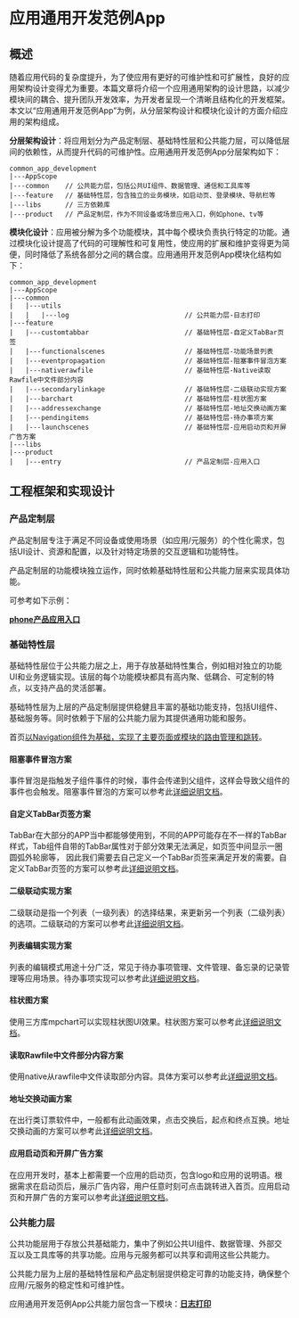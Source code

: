 # 应用通用开发范例App

## 概述

随着应用代码的复杂度提升，为了使应用有更好的可维护性和可扩展性，良好的应用架构设计变得尤为重要。本篇文章将介绍一个应用通用架构的设计思路，以减少模块间的耦合、提升团队开发效率，为开发者呈现一个清晰且结构化的开发框架。
本文以“应用通用开发范例App”为例，从分层架构设计和模块化设计的方面介绍应用的架构组成。

**分层架构设计**：将应用划分为产品定制层、基础特性层和公共能力层，可以降低层间的依赖性，从而提升代码的可维护性。应用通用开发范例App分层架构如下：

   ```
   common_app_development
   |---AppScope
   |---common    // 公共能力层，包括公共UI组件、数据管理、通信和工具库等
   |---feature   // 基础特性层，包含独立的业务模块，如启动页、登录模块、导航栏等
   |---libs      // 三方依赖库
   |---product   // 产品定制层，作为不同设备或场景应用入口，例如phone、tv等
   ```

**模块化设计**：应用被分解为多个功能模块，其中每个模块负责执行特定的功能。通过模块化设计提高了代码的可理解性和可复用性，使应用的扩展和维护变得更为简便，同时降低了系统各部分之间的耦合度。应用通用开发范例App模块化结构如下：

   ```
   common_app_development
   |---AppScope
   |---common    
   |   |---utils         
   |   |   |---log                             // 公共能力层-日志打印
   |---feature
   |   |---customtabbar                        // 基础特性层-自定义TabBar页签 
   |   |---functionalscenes                    // 基础特性层-功能场景列表 
   |   |---eventpropagation                    // 基础特性层-阻塞事件冒泡方案   
   |   |---nativerawfile                       // 基础特性层-Native读取Rawfile中文件部分内容
   |   |---secondarylinkage                    // 基础特性层-二级联动实现方案  
   |   |---barchart                            // 基础特性层-柱状图方案
   |   |---addressexchange                     // 基础特性层-地址交换动画方案
   |   |---pendingitems                        // 基础特性层-待办事项方案  
   |   |---launchscenes                        // 基础特性层-应用启动页和开屏广告方案
   |---libs
   |---product 
   |   |---entry                               // 产品定制层-应用入口
   ```

## 工程框架和实现设计

### 产品定制层

产品定制层专注于满足不同设备或使用场景（如应用/元服务）的个性化需求，包括UI设计、资源和配置，以及针对特定场景的交互逻辑和功能特性。

产品定制层的功能模块独立运作，同时依赖基础特性层和公共能力层来实现具体功能。

可参考如下示例：

[**phone产品应用入口**](./product/entry/src/main/ets/pages/EntryView.ets)

### 基础特性层

基础特性层位于公共能力层之上，用于存放基础特性集合，例如相对独立的功能UI和业务逻辑实现。该层的每个功能模块都具有高内聚、低耦合、可定制的特点，以支持产品的灵活部署。

基础特性层为上层的产品定制层提供稳健且丰富的基础功能支持，包括UI组件、基础服务等。同时依赖于下层的公共能力层为其提供通用功能和服务。

首页[以Navigation组件为基础，实现了主要页面或模块的路由管理和跳转](./product/entry/README_zh.md)。

#### 阻塞事件冒泡方案

事件冒泡是指触发子组件事件的时候，事件会传递到父组件，这样会导致父组件的事件也会触发。阻塞事件冒泡的方案可以参考此[详细说明文档](./feature/eventpropagation/README_zh.md)。

#### 自定义TabBar页签方案

TabBar在大部分的APP当中都能够使用到，不同的APP可能存在不一样的TabBar样式，Tab组件自带的TabBar属性对于部分效果无法满足，如页签中间显示一圈圆弧外轮廓等，
因此我们需要去自己定义一个TabBar页签来满足开发的需要。自定义TabBar页签的方案可以参考此[详细说明文档](./feature/customtabbar/README_zh.md)。

#### 二级联动实现方案

二级联动是指一个列表（一级列表）的选择结果，来更新另一个列表（二级列表）的选项。二级联动的方案可以参考此[详细说明文档](./feature/secondarylinkage/README_zh.md)。

#### 列表编辑实现方案

列表的编辑模式用途十分广泛，常见于待办事项管理、文件管理、备忘录的记录管理等应用场景。待办事项实现可以参考此[详细说明文档](./feature/pendingitems/README_zh.md)。

#### 柱状图方案

使用三方库mpchart可以实现柱状图UI效果。柱状图方案可以参考此[详细说明文档](./feature/barchart/README_zh.md)。

#### 读取Rawfile中文件部分内容方案

使用native从rawfile中文件读取部分内容。具体方案可以参考此[详细说明文档](./feature/nativerawfile/NativeRawFile.md)。

#### 地址交换动画方案

在出行类订票软件中，一般都有此动画效果，点击交换后，起点和终点互换。地址交换动画的方案可以参考此[详细说明文档](./feature/addressexchange/ReadMe.md)。

#### 应用启动页和开屏广告方案

在应用开发时，基本上都需要一个应用的启动页，包含logo和应用的说明语。根据需求在启动页后，展示广告内容，用户任意时刻可点击跳转进入首页。应用启动页和开屏广告的方案可以参考此[详细说明文档](./feature/launchscenes/ReadMe.md)。

### 公共能力层

公共功能层用于存放公共基础能力，集中了例如公共UI组件、数据管理、外部交互以及工具库等的共享功能。应用与元服务都可以共享和调用这些公共能力。

公共能力层为上层的基础特性层和产品定制层提供稳定可靠的功能支持，确保整个应用/元服务的稳定性和可维护性。

应用通用开发范例App公共能力层包含一下模块：[**日志打印**](./common/utils/src/main/ets/Logger.ets)

